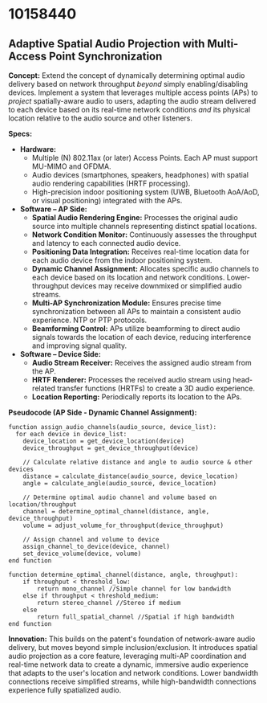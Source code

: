 # 10158440

## Adaptive Spatial Audio Projection with Multi-Access Point Synchronization

**Concept:** Extend the concept of dynamically determining optimal audio delivery based on network throughput *beyond* simply enabling/disabling devices. Implement a system that leverages multiple access points (APs) to *project* spatially-aware audio to users, adapting the audio stream delivered to each device based on its real-time network conditions *and* its physical location relative to the audio source and other listeners.

**Specs:**

*   **Hardware:**
    *   Multiple (N) 802.11ax (or later) Access Points. Each AP must support MU-MIMO and OFDMA.
    *   Audio devices (smartphones, speakers, headphones) with spatial audio rendering capabilities (HRTF processing).
    *   High-precision indoor positioning system (UWB, Bluetooth AoA/AoD, or visual positioning) integrated with the APs.
*   **Software – AP Side:**
    *   **Spatial Audio Rendering Engine:** Processes the original audio source into multiple channels representing distinct spatial locations.
    *   **Network Condition Monitor:** Continuously assesses the throughput and latency to each connected audio device.
    *   **Positioning Data Integration:** Receives real-time location data for each audio device from the indoor positioning system.
    *   **Dynamic Channel Assignment:**  Allocates specific audio channels to each device based on its location and network conditions. Lower-throughput devices may receive downmixed or simplified audio streams.
    *   **Multi-AP Synchronization Module:**  Ensures precise time synchronization between all APs to maintain a consistent audio experience.  NTP or PTP protocols.
    *   **Beamforming Control:** APs utilize beamforming to direct audio signals towards the location of each device, reducing interference and improving signal quality.
*   **Software – Device Side:**
    *   **Audio Stream Receiver:** Receives the assigned audio stream from the AP.
    *   **HRTF Renderer:** Processes the received audio stream using head-related transfer functions (HRTFs) to create a 3D audio experience.
    *   **Location Reporting:**  Periodically reports its location to the APs.

**Pseudocode (AP Side - Dynamic Channel Assignment):**

```
function assign_audio_channels(audio_source, device_list):
  for each device in device_list:
    device_location = get_device_location(device)
    device_throughput = get_device_throughput(device)

    // Calculate relative distance and angle to audio source & other devices
    distance = calculate_distance(audio_source, device_location)
    angle = calculate_angle(audio_source, device_location)

    // Determine optimal audio channel and volume based on location/throughput
    channel = determine_optimal_channel(distance, angle, device_throughput)
    volume = adjust_volume_for_throughput(device_throughput)

    // Assign channel and volume to device
    assign_channel_to_device(device, channel)
    set_device_volume(device, volume)
end function

function determine_optimal_channel(distance, angle, throughput):
    if throughput < threshold_low:
        return mono_channel //Simple channel for low bandwidth
    else if throughput < threshold_medium:
        return stereo_channel //Stereo if medium
    else
        return full_spatial_channel //Spatial if high bandwidth
end function
```

**Innovation:** This builds on the patent's foundation of network-aware audio delivery, but moves beyond simple inclusion/exclusion.  It introduces spatial audio projection as a core feature, leveraging multi-AP coordination and real-time network data to create a dynamic, immersive audio experience that adapts to the user's location and network conditions. Lower bandwidth connections receive simplified streams, while high-bandwidth connections experience fully spatialized audio.